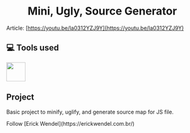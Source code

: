<h1 align="center"> Mini, Ugly, Source Generator </h1>

Article: [https://youtu.be/la0312YZJ9Y](https://youtu.be/la0312YZJ9Y)

## :computer: Tools used

<img src="https://cdn.svgporn.com/logos/javascript.svg" width="50" height="50" />

## Project

Basic project to minify, uglify, and generate source map for JS file.

<p>Follow [Erick Wendel](https://erickwendel.com.br/)</p>
